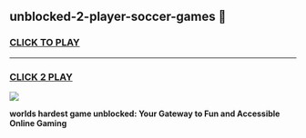 
## unblocked-2-player-soccer-games 👋
<h3>
<a href="https://premium.freeplayer.one?title=unblocked-2-player-soccer-games&ref=14F">CLICK TO PLAY</a></h3>
<hr>

<h3>
<a href="https://premium.freeplayer.one?title=unblocked-2-player-soccer-games&ref=14F">CLICK 2 PLAY</a>
  
</h3>

<a href="https://premium.freeplayer.one?title=unblocked-2-player-soccer-games&ref=12F/"><img src="https://clearcache.store/games.png"></a>


**worlds hardest game unblocked: Your Gateway to Fun and Accessible Online Gaming**
